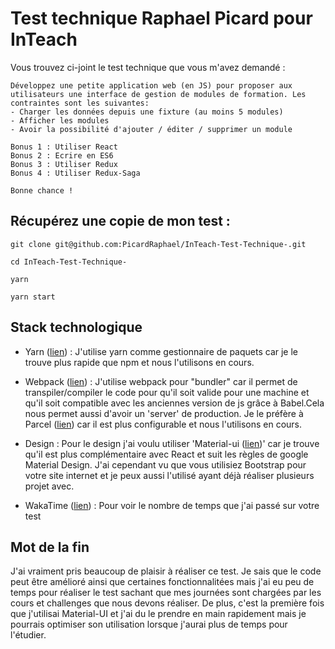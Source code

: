 # Test technique Raphael Picard pour InTeach

Vous trouvez ci-joint le test technique que vous m'avez demandé :

```
Développez une petite application web (en JS) pour proposer aux utilisateurs une interface de gestion de modules de formation. Les contraintes sont les suivantes:
- Charger les données depuis une fixture (au moins 5 modules)
- Afficher les modules
- Avoir la possibilité d'ajouter / éditer / supprimer un module

Bonus 1 : Utiliser React
Bonus 2 : Ecrire en ES6
Bonus 3 : Utiliser Redux
Bonus 4 : Utiliser Redux-Saga

Bonne chance !
```

## Récupérez une copie de mon test :

```
git clone git@github.com:PicardRaphael/InTeach-Test-Technique-.git

cd InTeach-Test-Technique-

yarn

yarn start
```

## Stack technologique

- Yarn ([lien][1]) : J'utilise yarn comme gestionnaire de paquets car je le trouve plus rapide que npm et nous l'utilisons en cours.

- Webpack ([lien][2]) : J'utilise webpack pour "bundler" car il permet de transpiler/compiler le code pour qu'il soit valide pour une machine et qu'il soit compatible avec les anciennes version de js grâce à Babel.Cela nous permet aussi d'avoir un 'server' de production. Je le préfère à Parcel ([lien][4]) car il est plus configurable et nous l'utilisons en cours.

- Design : Pour le design j'ai voulu utiliser 'Material-ui ([lien][3])' car je trouve qu'il est plus complémentaire avec React et suit les règles de google Material Design. J'ai cependant vu que vous utilisiez Bootstrap pour votre site internet et je peux aussi l'utilisé ayant déjà réaliser plusieurs projet avec.

- WakaTime ([lien][5]) : Pour voir le nombre de temps que j'ai passé sur votre test


## Mot de la fin

J'ai vraiment pris beaucoup de plaisir à réaliser ce test. 
Je sais que le code peut être amélioré ainsi que certaines fonctionnalitées mais j'ai eu peu de temps pour réaliser le test sachant que mes journées sont chargées par les cours et challenges que nous devons réaliser. 
De plus, c'est la première fois que j'utilisai Material-UI et j'ai du le prendre en main rapidement mais je pourrais optimiser son utilisation lorsque j'aurai plus de temps pour l'étudier.

[1]: https://yarnpkg.com/fr/
[2]: https://webpack.js.org/
[3]: https://material-ui.com/
[4]: https://parceljs.org/
[5]: https://wakatime.com/@e60d35d2-f0e3-42ea-b8e3-b1396bc03d40/projects/qicgrgxike?start=2018-08-16&end=2018-08-22
